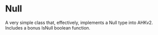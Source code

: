 # Null
A very simple class that, effectively, implements a Null type into AHKv2. Includes a bonus IsNull boolean function.
